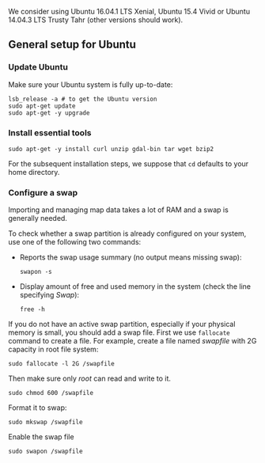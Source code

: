 
We consider using Ubuntu 16.04.1 LTS Xenial, Ubuntu 15.4 Vivid or Ubuntu 14.04.3 LTS Trusty Tahr (other versions should work).

## General setup for Ubuntu

### Update Ubuntu

Make sure your Ubuntu system is fully up-to-date:

    lsb_release -a # to get the Ubuntu version
    sudo apt-get update
    sudo apt-get -y upgrade

### Install essential tools

    sudo apt-get -y install curl unzip gdal-bin tar wget bzip2

For the subsequent installation steps, we suppose that `cd` defaults to your home directory.

### Configure a swap

Importing and managing map data takes a lot of RAM and a swap is generally needed.

To check whether a swap partition is already configured on your system, use one of the following two commands:

* Reports the swap usage summary (no output means missing swap):

      swapon -s

* Display amount of free and used memory in the system (check the line specifying *Swap*):

      free -h

If you do not have an active swap partition, especially if your physical memory is small, you should add a swap file. First we use `fallocate` command to create a file. For example, create a file named *swapfile* with 2G capacity in root file system:

    sudo fallocate -l 2G /swapfile

Then make sure only *root* can read and write to it.

    sudo chmod 600 /swapfile

Format it to swap:

    sudo mkswap /swapfile

Enable the swap file

    sudo swapon /swapfile